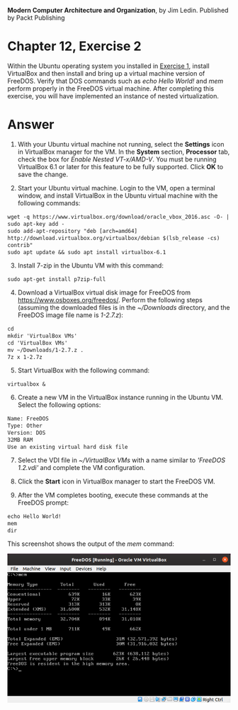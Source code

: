 __Modern Computer Architecture and Organization__, by Jim Ledin. Published by Packt Publishing
# Chapter 12, Exercise 2

Within the Ubuntu operating system you installed in [Exercise 1](Ex__1_vbox_ubuntu.md), install VirtualBox and then install and bring up a virtual machine version of FreeDOS. Verify that DOS commands such as *echo Hello World!* and *mem* perform properly in the FreeDOS virtual machine. After completing this exercise, you will have implemented an instance of nested virtualization.

# Answer
1. With your Ubuntu virtual machine not running, select the **Settings** icon in VirtualBox manager for the VM. In the **System** section, **Processor** tab, check the box for *Enable Nested VT-x/AMD-V*. You must be running VirtualBox 6.1 or later for this feature to be fully supported. Click **OK** to save the change.

2. Start your Ubuntu virtual machine. Login to the VM, open a terminal window, and install VirtualBox in the Ubuntu virtual machine with the following commands:

```
wget -q https://www.virtualbox.org/download/oracle_vbox_2016.asc -O- | sudo apt-key add -
sudo add-apt-repository "deb [arch=amd64] http://download.virtualbox.org/virtualbox/debian $(lsb_release -cs) contrib"
sudo apt update && sudo apt install virtualbox-6.1
```

3. Install 7-zip in the Ubuntu VM with this command:
```
sudo apt-get install p7zip-full
```

4. Download a VirtualBox virtual disk image for FreeDOS from https://www.osboxes.org/freedos/. Perform the following steps (assuming the downloaded files is in the *~/Downloads* directory, and the FreeDOS image file name is *1-2.7.z*):
```
cd
mkdir 'VirtualBox VMs'
cd 'VirtualBox VMs'
mv ~/Downloads/1-2.7.z .
7z x 1-2.7z
```

5. Start VirtualBox with the following command:
```
virtualbox &
```

6. Create a new VM in the VirtualBox instance running in the Ubuntu VM. Select the following options:
```
Name: FreeDOS
Type: Other
Version: DOS
32MB RAM
Use an existing virtual hard disk file
```

7. Select the VDI file in *~/VirtualBox VMs* with a name similar to *'FreeDOS 1.2.vdi'* and complete the VM configuration.

8. Click the **Start** icon in VirtualBox manager to start the FreeDOS VM.

9. After the VM completes booting, execute these commands at the FreeDOS prompt:
```
echo Hello World!
mem
dir
```

This screenshot shows the output of the *mem* command:

![FreeDOS screenshot](FreeDOS-screen.png)

